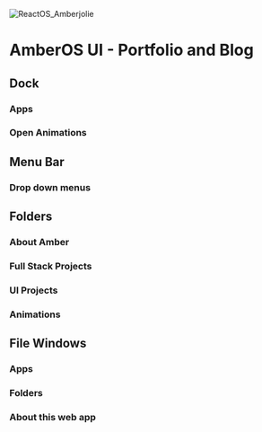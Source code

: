 ![ReactOS_Amberjolie](https://user-images.githubusercontent.com/67670488/127062681-969da629-6c61-4c91-b8d2-828b1a83e159.png)


# AmberOS UI - Portfolio and Blog 

## Dock
### Apps
### Open Animations
## Menu Bar
### Drop down menus
## Folders
### About Amber
### Full Stack Projects
### UI Projects
### Animations
## File Windows
### Apps
### Folders
### About this web app

